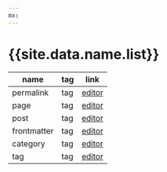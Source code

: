 ```yaml
---
mx: 
---
```



# {{site.data.name.list}}

|name|tag|link|
|-|-|-|
|permalink|tag|[editor](https://jekyllrb.com/docs/permalinks/)|
|page|tag|[editor](https://jekyllrb.com/docs/pages/)|
|post|tag|[editor](https://jekyllrb.com/docs/posts/)|
|frontmatter|tag|[editor](https://jekyllrb.com/docs/front-matter/)|
|category|tag|[editor](https://jekyllrb.com/docs/posts/#tags-and-categories)|
|tag|tag|[editor](https://jekyllrb.com/docs/posts/#tags-and-categories)|
